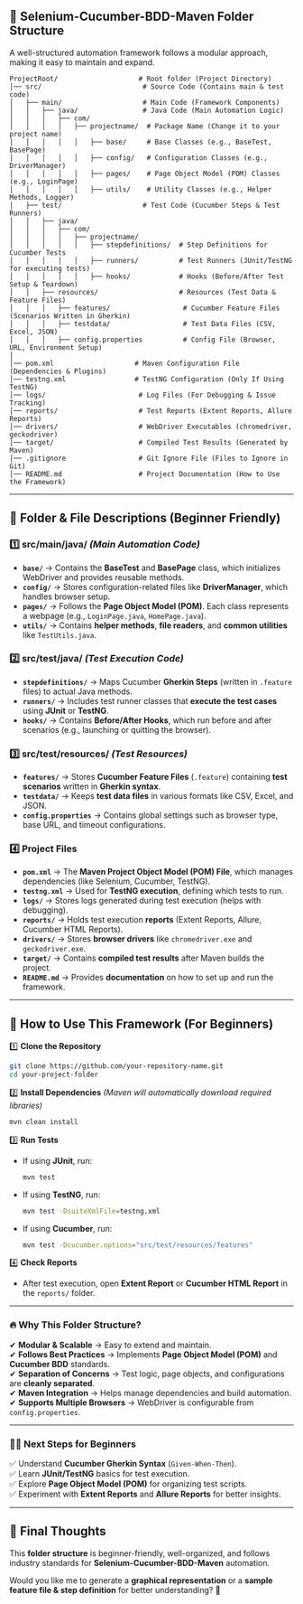 
## **📂 Selenium-Cucumber-BDD-Maven Folder Structure**
A well-structured automation framework follows a modular approach, making it easy to maintain and expand.

```
ProjectRoot/                    # Root folder (Project Directory)
│── src/                         # Source Code (Contains main & test code)
│   ├── main/                    # Main Code (Framework Components)
│   │   ├── java/                # Java Code (Main Automation Logic)
│   │   │   ├── com/
│   │   │   │   ├── projectname/  # Package Name (Change it to your project name)
│   │   │   │   │   ├── base/     # Base Classes (e.g., BaseTest, BasePage)
│   │   │   │   │   ├── config/   # Configuration Classes (e.g., DriverManager)
│   │   │   │   │   ├── pages/    # Page Object Model (POM) Classes (e.g., LoginPage)
│   │   │   │   │   ├── utils/    # Utility Classes (e.g., Helper Methods, Logger)
│   ├── test/                    # Test Code (Cucumber Steps & Test Runners)
│   │   ├── java/
│   │   │   ├── com/
│   │   │   │   ├── projectname/
│   │   │   │   │   ├── stepdefinitions/  # Step Definitions for Cucumber Tests
│   │   │   │   │   ├── runners/          # Test Runners (JUnit/TestNG for executing tests)
│   │   │   │   │   ├── hooks/            # Hooks (Before/After Test Setup & Teardown)
│   │   ├── resources/                    # Resources (Test Data & Feature Files)
│   │   │   ├── features/                  # Cucumber Feature Files (Scenarios Written in Gherkin)
│   │   │   ├── testdata/                  # Test Data Files (CSV, Excel, JSON)
│   │   │   ├── config.properties          # Config File (Browser, URL, Environment Setup)
│
│── pom.xml                    # Maven Configuration File (Dependencies & Plugins)
│── testng.xml                 # TestNG Configuration (Only If Using TestNG)
│── logs/                       # Log Files (For Debugging & Issue Tracking)
│── reports/                    # Test Reports (Extent Reports, Allure Reports)
│── drivers/                    # WebDriver Executables (chromedriver, geckodriver)
│── target/                     # Compiled Test Results (Generated by Maven)
│── .gitignore                  # Git Ignore File (Files to Ignore in Git)
│── README.md                   # Project Documentation (How to Use the Framework)
```

---

## **📖 Folder & File Descriptions (Beginner Friendly)**
### **1️⃣ src/main/java/** *(Main Automation Code)*
- **`base/`** → Contains the **BaseTest** and **BasePage** class, which initializes WebDriver and provides reusable methods.
- **`config/`** → Stores configuration-related files like **DriverManager**, which handles browser setup.
- **`pages/`** → Follows the **Page Object Model (POM)**. Each class represents a webpage (e.g., `LoginPage.java`, `HomePage.java`).
- **`utils/`** → Contains **helper methods**, **file readers**, and **common utilities** like `TestUtils.java`.

### **2️⃣ src/test/java/** *(Test Execution Code)*
- **`stepdefinitions/`** → Maps Cucumber **Gherkin Steps** (written in `.feature` files) to actual Java methods.
- **`runners/`** → Includes test runner classes that **execute the test cases** using **JUnit** or **TestNG**.
- **`hooks/`** → Contains **Before/After Hooks**, which run before and after scenarios (e.g., launching or quitting the browser).

### **3️⃣ src/test/resources/** *(Test Resources)*
- **`features/`** → Stores **Cucumber Feature Files** (`.feature`) containing **test scenarios** written in **Gherkin syntax**.
- **`testdata/`** → Keeps **test data files** in various formats like CSV, Excel, and JSON.
- **`config.properties`** → Contains global settings such as browser type, base URL, and timeout configurations.

### **4️⃣ Project Files**
- **`pom.xml`** → The **Maven Project Object Model (POM) File**, which manages dependencies (like Selenium, Cucumber, TestNG).
- **`testng.xml`** → Used for **TestNG execution**, defining which tests to run.
- **`logs/`** → Stores logs generated during test execution (helps with debugging).
- **`reports/`** → Holds test execution **reports** (Extent Reports, Allure, Cucumber HTML Reports).
- **`drivers/`** → Stores **browser drivers** like `chromedriver.exe` and `geckodriver.exe`.
- **`target/`** → Contains **compiled test results** after Maven builds the project.
- **`README.md`** → Provides **documentation** on how to set up and run the framework.

---

## **🚀 How to Use This Framework (For Beginners)**
1️⃣ **Clone the Repository**
```bash
git clone https://github.com/your-repository-name.git
cd your-project-folder
```

2️⃣ **Install Dependencies** *(Maven will automatically download required libraries)*
```bash
mvn clean install
```

3️⃣ **Run Tests**
- If using **JUnit**, run:
  ```bash
  mvn test
  ```
- If using **TestNG**, run:
  ```bash
  mvn test -DsuiteXmlFile=testng.xml
  ```
- If using **Cucumber**, run:
  ```bash
  mvn test -Dcucumber.options="src/test/resources/features"
  ```

4️⃣ **Check Reports**
- After test execution, open **Extent Report** or **Cucumber HTML Report** in the `reports/` folder.

---

### **🔥 Why This Folder Structure?**
✔ **Modular & Scalable** → Easy to extend and maintain.  
✔ **Follows Best Practices** → Implements **Page Object Model (POM)** and **Cucumber BDD** standards.  
✔ **Separation of Concerns** → Test logic, page objects, and configurations are **cleanly separated**.  
✔ **Maven Integration** → Helps manage dependencies and build automation.  
✔ **Supports Multiple Browsers** → WebDriver is configurable from `config.properties`.  

---

### **👨‍💻 Next Steps for Beginners**
✅ Understand **Cucumber Gherkin Syntax** (`Given-When-Then`).  
✅ Learn **JUnit/TestNG** basics for test execution.  
✅ Explore **Page Object Model (POM)** for organizing test scripts.  
✅ Experiment with **Extent Reports** and **Allure Reports** for better insights.  

---

## **📌 Final Thoughts**
This **folder structure** is beginner-friendly, well-organized, and follows industry standards for **Selenium-Cucumber-BDD-Maven** automation. 

Would you like me to generate a **graphical representation** or a **sample feature file & step definition** for better understanding? 🚀